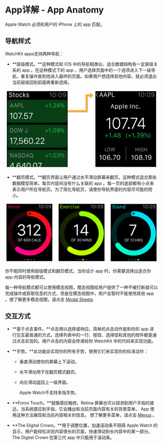 # App详解 - App Anatomy

Apple Watch 必须和用户的 iPhone 上的 app 匹配。

## 导航样式
WatchKit apps支持两种导航：
* **层级模式。**这种模式和 IOS 中的导航相类似，适合数据结构有一定层级关系的 app 。在这种模式下的 app ，用户选择页面中的一个选项进入下一级导航，重复操作直到他进入最终的页面。如果用户想选择其他内容，就必须退出当前层级回到前面再重新选择。

![image](../images/hierarchical_interface_2x.png)

* **翻页模式。**翻页界面让用户通过水平滑动屏幕来翻页。这种模式适合那些数据模型简单，每页内容间没有什么关联的 app 。每一页的底部都有小点来表示用户所在导航页。为了简化导航页，请使你导航界面的内容尽可能的短小。

![image](../images/paged_interface_2x.png)

你不能同时使用层级模式和翻页模式，当你设计 app 时，你需要选择出适合你 app 内容的导航模式。

每一种导航模式都可以使用模态视图，模态视图给用户提供了一种不被打断就可以完成操作或获取信息的方式，但是在模态视图中，用户会暂时不能使用其他 app 。想了解更多模态视图，请点击 [Modal Sheets](https://developer.apple.com/library/prerelease/ios/documentation/UserExperience/Conceptual/WatchHumanInterfaceGuidelines/ModalContexts.html#//apple_ref/doc/uid/TP40014992-CH6-SW1)

## 交互方式
* **基于点击事件。**点击用以选择或响应。简单的点击动作是和你的 app 进行交互最普通的方式。选择列表中的一行、按钮、选择钮和其他的控件都是通过点击实现的。用户点击的内容会传递给你 WatchKit 中的代码来实现功能。

* **手势。**此功能会实现你的所有手势，使用它们来实现你的标准动作：

  * 垂直滑动使你的屏幕上下滚动。
  * 水平滑动用于在翻页模式翻页。
  * 向左滑动返回上一级界面。

    Apple Watch不支持多指手势。

* **Force Touch。**就像感应触控，Retina 屏幕也可以探测到用户手指的接近。当系统感应到手指，它会播出和当前页面内容有关的背景菜单。 App 使用这种方法展现和当前内容相关的信息。
想了解更多菜单，请点击 [Menus](https://developer.apple.com/library/prerelease/ios/documentation/UserExperience/Conceptual/WatchHumanInterfaceGuidelines/Menus.html#//apple_ref/doc/uid/TP40014992-CH14-SW1) 。

* **The Digital Crown。**用于调整位置，加速滚动条不阻碍 Apple Watch 的显示，用户能轻松浏览内容很长的页面，快速滑动到长内容中的某一部分。The Digital Crown 在第三代 app 中只能用于滚动条。
